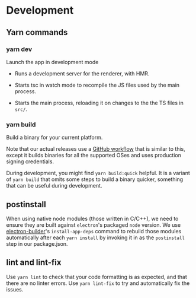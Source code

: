 # Development

## Yarn commands

### yarn dev

Launch the app in development mode

-   Runs a development server for the renderer, with HMR.

-   Starts tsc in watch mode to recompile the JS files used by the main process.

-   Starts the main process, reloading it on changes to the the TS files in
    `src/`.

### yarn build

Build a binary for your current platform.

Note that our actual releases use a
[GitHub workflow](../.github/workflows/desktop-release.yml) that is similar to
this, except it builds binaries for all the supported OSes and uses production
signing credentials.

During development, you might find `yarn build:quick` helpful. It is a variant
of `yarn build` that omits some steps to build a binary quicker, something that
can be useful during development.

## postinstall

When using native node modules (those written in C/C++), we need to ensure they
are built against `electron`'s packaged `node` version. We use
[electron-builder](https://www.electron.build/cli)'s `install-app-deps` command
to rebuild those modules automatically after each `yarn install` by invoking it
in as the `postinstall` step in our package.json.

## lint and lint-fix

Use `yarn lint` to check that your code formatting is as expected, and that
there are no linter errors. Use `yarn lint-fix` to try and automatically fix the
issues.
